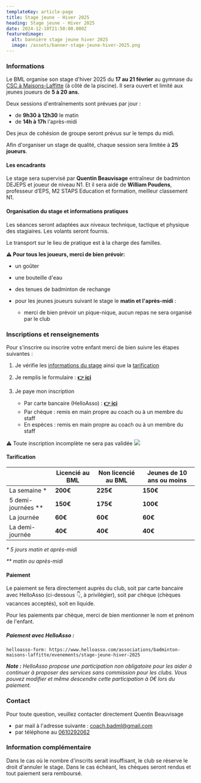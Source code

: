 ```yaml
---
templateKey: article-page
title: Stage jeune - Hiver 2025
heading: Stage jeune - Hiver 2025
date: 2024-12-10T21:50:00.000Z
featuredimage:
  alt: bannière stage jeune hiver 2025
  image: /assets/banner-stage-jeune-hiver-2025.png
---
```

### Informations

Le BML organise son stage d'hiver 2025 du **17 au 21 février** au gymnase du [CSC à Maisons-Laffitte](https://maps.app.goo.gl/3zoksJHj8v3w9sSP8) (à côté de la piscine). Il sera ouvert et limité aux jeunes joueurs de **5 à 20 ans.**

Deux sessions d'entraînements sont prévues par jour :

* de **9h30 à 12h30** le matin
* de **14h à 17h** l'après-midi

Des jeux de cohésion de groupe seront prévus sur le temps du midi.

Afin d'organiser un stage de qualité, chaque session sera limitée à **25 joueurs**. 

#### Les encadrants

Le stage sera supervisé par **Quentin Beauvisage** entraîneur de badminton DEJEPS et joueur de niveau N1. Et il sera aidé de **William Poudens**, professeur d’EPS, M2 STAPS Education et formation, meilleur classement N1.

#### Organisation du stage et informations pratiques

Les séances seront adaptées aux niveaux technique, tactique et physique des stagiaires. Les volants seront fournis.

Le transport sur le lieu de pratique est à la charge des familles.

**⚠️ Pour tous les joueurs, merci de bien prévoir:**

* un goûter
* une bouteille d'eau
* des tenues de badminton de rechange
* pour les jeunes joueurs suivant le stage le **matin et l'après-midi** :

  * merci de bien prévoir un pique-nique, aucun repas ne sera organisé par le club

### Inscriptions et renseignements

Pour s'inscrire ou inscrire votre enfant merci de bien suivre les étapes suivantes :

1. Je vérifie les [informations du stage](#informations) ainsi que la [tarification](#tarification)
2. Je remplis le formulaire : **[👉 ici](https://forms.gle/fWoCi34e5ALJpWwz6)**
3. Je paye mon inscription

   * Par carte bancaire (HelloAsso) : **[👉 ici](#paiement-avec-helloasso-)**
   * Par chèque : remis en main propre au coach ou à un membre du staff
   * En espèces : remis en main propre au coach ou à un membre du staff

⚠️ Toute inscription incomplète ne sera pas validée ![](https://forms.gle/HBiEfV8V4rcZR3Q46)

#### Tarification

|                      | Licencié au BML | Non licencié au BML | Jeunes de 10 ans ou moins |
|----------------------|-----------------|---------------------|---------------------------|
| La semaine *         | **200€**        | **225€**            | **150€**                  |
| 5 demi-journées \*\* | **150€**        | **175€**            | **100€**                  |
| La journée           | **60€**         | **60€**             | **60€**                   |
| La demi-journée      | **40€**         | **40€**             | **40€**                   |

*\*  5 jours matin et après-midi*

*\*\*  matin ou après-midi*

#### Paiement

Le paiement se fera directement auprès du club, soit par carte bancaire avec HelloAsso (ci-dessous 👇, à privilégier), soit par chèque (chèques vacances acceptés), soit en liquide.

Pour les paiements par chèque, merci de bien mentionner le nom et prénom de l'enfant.

##### Paiement avec HelloAsso :

`helloasso-form: https://www.helloasso.com/associations/badminton-maisons-laffitte/evenements/stage-jeune-hiver-2025`

***Note :** HelloAsso propose une participation non obligatoire pour les aider à continuer à proposer des services sans commission pour les clubs. Vous pouvez modifier et même descendre cette participation à 0€ lors du paiement.*

### Contact

Pour toute question, veuillez contacter directement Quentin Beauvisage

* par mail à l'adresse suivante : [coach.badml@gmail.com](mailto:coach.badml@gmail.com)
* par téléphone au [0610292062](tel:0610292062)

### Information complémentaire

Dans le cas où le nombre d'inscrits serait insuffisant, le club se réserve le droit d'annuler le stage. Dans le cas échéant, les chèques seront rendus et tout paiement sera remboursé.